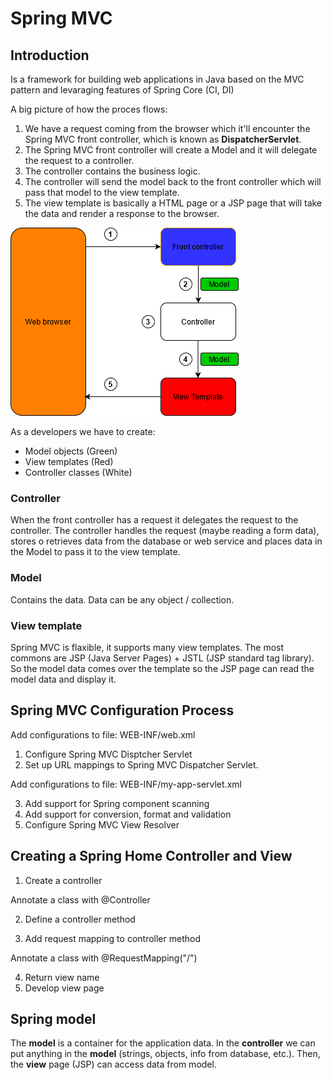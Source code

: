 # Spring MVC

## Introduction

Is a framework for building web applications in Java based on the MVC pattern and levaraging features of Spring Core (CI, DI)

A big picture of how the proces flows:

1. We have a request coming from the browser which it'll encounter the Spring MVC front controller, which is known as **DispatcherServlet**.
2. The Spring MVC front controller will create a Model and it will delegate the request to a controller.
3. The controller contains the business logic.
4. The controller will send the model back to the front controller which will pass that model to the view template.
5. The view template is basically a HTML page or a JSP page that will take the data and render a response to the browser.

<img style="float: center;" src="https://github.com/mikedr/SpringMVC/blob/main/Images/001-MVCdiagram.png">

As a developers we have to create:

* Model objects (Green)
* View templates (Red)
* Controller classes (White)

### Controller

When the front controller has a request it delegates the request to the controller. The controller handles the request (maybe reading a form data), stores o retrieves data from the database or web service and places data in the Model to pass it to the view template. 

### Model

Contains the data. Data can be any object / collection.

### View template

Spring MVC is flaxible, it supports many view templates. The most commons are JSP (Java Server Pages) + JSTL (JSP standard tag library). So the model data comes over the template so the JSP page can read the model data and display it. 

## Spring MVC Configuration Process

Add configurations to file: WEB-INF/web.xml

1. Configure Spring MVC Disptcher Servlet
2. Set up URL mappings to Spring MVC Dispatcher Servlet.

Add configurations to file: WEB-INF/my-app-servlet.xml

3. Add support for Spring component scanning
4. Add support for conversion, format and validation
5. Configure Spring MVC View Resolver

## Creating a Spring Home Controller and View

1. Create a controller

Annotate a class with @Controller

2. Define a controller method

3. Add request mapping to controller method

Annotate a class with @RequestMapping("/")

4. Return view name
5. Develop view page

## Spring model

The **model** is a container for the application data. In the **controller** we can put anything in the **model** (strings, objects, info from database, etc.).
Then, the **view** page (JSP) can access data from model.



